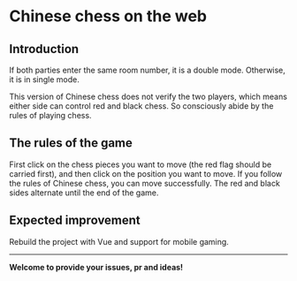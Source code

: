 # Chinese chess on the web    

## Introduction
If both parties enter the same room number, it is a double mode. Otherwise, it is in single mode.

This version of Chinese chess does not verify the two players, which means either side can control red and black chess. So consciously abide by the rules of playing chess.   

## The rules of the game
First click on the chess pieces you want to move (the red flag should be carried first), and then click on the position you want to move. If you follow the rules of Chinese chess, you can move successfully. The red and black sides alternate until the end of the game.

## Expected improvement
Rebuild the project with Vue and support for mobile gaming.

---
**Welcome to provide your issues, pr and ideas!**

